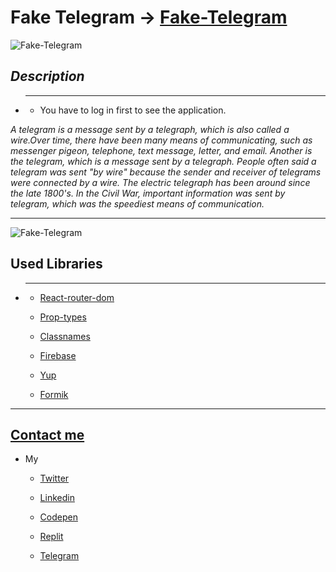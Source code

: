 # Fake Telegram -> [Fake-Telegram](https://fake-telegram-karlennersisyan.vercel.app/)

![Fake-Telegram](https://e.an.amtv.pe/util-e-interesante-ventajas-telegram-que-whatsapp-no-tiene-n432610-1200x630-948939.jpg)

_Description_
---

* ---

    * You have to log in first to see the application.

_A telegram is a message sent by a telegraph, which is also called a wire.Over time, there have been many means of communicating, such as messenger pigeon, telephone, text message, letter, and email. Another is the telegram, which is a message sent by a telegraph. People often said a telegram was sent "by wire" because the sender and receiver of telegrams were connected by a wire. The electric telegraph has been around since the late 1800's. In the Civil War, important information was sent by telegram, which was the speediest means of communication._


---

![Fake-Telegram](https://opencartforum.com/storage/images/screenshots/monthly_2018_02/resize/telegram.thumb.png.f943daf2b6ef9d85bbe162789bcf4ebe.png-123x123.png)

## Used Libraries

* ---

    * [React-router-dom](https://reactrouter.com/web/guides/quick-start)

    * [Prop-types](https://www.npmjs.com/package/prop-types)

    * [Classnames](https://www.npmjs.com/package/classnames)

    * [Firebase](https://firebase.google.com/)

    * [Yup](https://yup.com/)

    * [Formik](https://formik.org/)


---

## [Contact me](https://www.facebook.com/karlen.nersisyan.1999)

* My

    * [Twitter](https://twitter.com/nersisyan_karl)

    * [Linkedin](https://www.linkedin.com/in/karlen-nersisyan/)

    * [Codepen](https://codepen.io/karlennersisyan/)

    * [Replit](https://replit.com/@KarlenNersisyan)

    * [Telegram](https://t.me/NKarlen)


